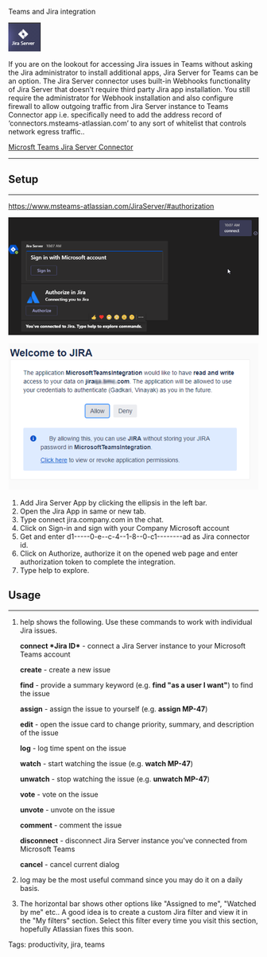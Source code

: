 Teams and Jira integration



![teams-jira-server-icon](assets\teams-jira-server-icon.png)

If you are on the lookout for accessing Jira issues in Teams without asking the Jira administrator to install additional apps, Jira Server for Teams can be an option. The Jira Server connector uses built-in Webhooks functionality of Jira Server that doesn’t require third party Jira app installation. You still require the administrator for Webhook installation and also  configure firewall to allow outgoing traffic from Jira Server instance to Teams Connector app i.e. specifically need to add the address record of ‘connectors.msteams-atlassian.com’ to any sort of whitelist that controls network egress traffic..

[Microsft Teams Jira Server Connector](https://techcommunity.microsoft.com/t5/microsoft-teams-blog/new-jira-server-integration-for-microsoft-teams/ba-p/327688)

---

## Setup



------

 https://www.msteams-atlassian.com/JiraServer/#authorization

![teams-jira-server-authorise](assets\teams-jira-server-authorise.png)



![teams-jira-server-allowauth](assets\teams-jira-server-allowauth.png)

1. Add Jira Server App by clicking the ellipsis in the left bar.
2. Open the Jira App in same or new tab.
3. Type connect jira.company.com in the chat.
4. Click on Sign-in and sign with your Company Microsoft account
5. Get and enter d1-----0-e--c-4--1-8--0-c1--------ad as Jira connector id.
6. Click on Authorize, authorize it on the opened web page and enter authorization token to complete the integration.
7. Type help to explore.



## Usage



------

1. help shows the following. Use these commands to work with individual Jira issues.

   **connect \*Jira ID\*** - connect a Jira Server instance to your Microsoft Teams account

   **create** - create a new issue

   **find** - provide a summary keyword (e.g. **find "as a user I want"**) to find the issue

   **assign** - assign the issue to yourself (e.g. **assign MP-47**)

   **edit** - open the issue card to change priority, summary, and description of the issue

   **log** - log time spent on the issue

   **watch** - start watching the issue (e.g. **watch MP-47**)

   **unwatch** - stop watching the issue (e.g. **unwatch MP-47**)

   **vote** - vote on the issue

   **unvote** - unvote on the issue

   **comment** - comment the issue

   **disconnect** - disconnect Jira Server instance you've connected from Microsoft Teams

   **cancel** - cancel current dialog

2. log <jira-id> may be the most useful command since you may do it on a daily basis.

3. The horizontal bar shows other options like "Assigned to me", "Watched by me" etc..
   A good idea is to create a custom Jira filter and view it in the "My filters" section. Select this filter every time you visit this section, hopefully Atlassian fixes this soon.



Tags: productivity, jira, teams
